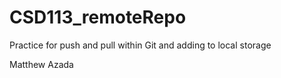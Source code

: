 # CSD113_remoteRepo
Practice for push and pull within Git and adding to local storage 

Matthew Azada
